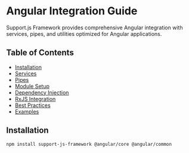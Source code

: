 # Angular Integration Guide

Support.js Framework provides comprehensive Angular integration with services, pipes, and utilities optimized for Angular applications.

## Table of Contents

- [Installation](#installation)
- [Services](#services)
- [Pipes](#pipes)
- [Module Setup](#module-setup)
- [Dependency Injection](#dependency-injection)
- [RxJS Integration](#rxjs-integration)
- [Best Practices](#best-practices)
- [Examples](#examples)

## Installation

```bash
npm install support-js-framework @angular/core @angular/common
